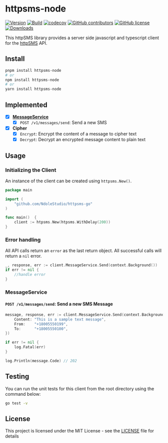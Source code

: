 # httpsms-node

[![Version](https://img.shields.io/npm/v/httpsms.svg)](https://www.npmjs.org/package/httpsms)
[![Build](https://github.com/NdoleStudio/httpsms-node/actions/workflows/main.yml/badge.svg)](https://github.com/NdoleStudio/httpsms-node/actions/workflows/main.yml)
[![codecov](https://codecov.io/gh/NdoleStudio/httpsms-node/branch/main/graph/badge.svg)](https://codecov.io/gh/NdoleStudio/httpsms-node)
[![GitHub contributors](https://img.shields.io/github/contributors/NdoleStudio/httpsms-node)](https://github.com/NdoleStudio/httpsms-node/graphs/contributors)
[![GitHub license](https://img.shields.io/github/license/NdoleStudio/httpsms-node?color=brightgreen)](https://github.com/NdoleStudio/httpsms-node/blob/master/LICENSE)
[![Downloads](https://img.shields.io/npm/dm/httpsms.svg)](https://www.npmjs.com/package/httpsms)

This httpSMS library provides a server side javascript and typescript client for the [httpSMS](https://httpsms.com/) API.

## Install

```sh
pnpm install httpsms-node
# or
npm install httpsms-node
# or
yarn install httpsms-node
```

## Implemented

-   [x] **[MessageService](#messages)**
    -   [x] `POST /v1/messages/send`: Send a new SMS
-   [x] **Cipher**
    -   [x] `Encrypt`: Encrypt the content of a message to cipher text
    -   [x] `Decrypt`: Decrypt an encrypted message content to plain text

## Usage

### Initializing the Client

An instance of the client can be created using `httpsms.New()`.

```go
package main

import (
    "github.com/NdoleStudio/httpsms-go"
)

func main()  {
    client := htpsms.New(htpsms.WithDelay(200))
}
```

### Error handling

All API calls return an `error` as the last return object. All successful calls will return a `nil` error.

```go
_, response, err := client.MessageService.Send(context.Background())
if err != nil {
    //handle error
}
```

### MessageService

#### `POST /v1/messages/send`: Send a new SMS Message

```go
message, response, err := client.MessageService.Send(context.Background(), &MessageSendParams{
    Content: "This is a sample text message",
    From:    "+18005550199",
    To:      "+18005550100",
})

if err != nil {
    log.Fatal(err)
}

log.Println(message.Code) // 202
```

## Testing

You can run the unit tests for this client from the root directory using the command below:

```bash
go test -v
```

## License

This project is licensed under the MIT License - see the [LICENSE](LICENSE) file for details
